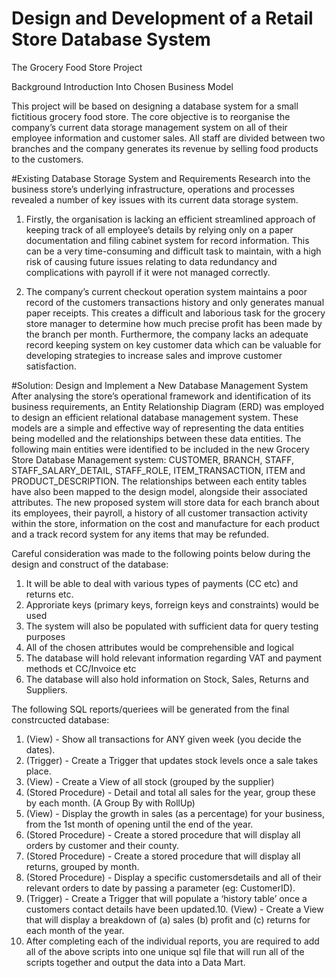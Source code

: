 # Design and Development of a Retail Store Database System

The Grocery Food Store Project

Background Introduction Into Chosen Business Model

This project will be based on designing a database system for a small fictitious grocery food store. The core objective is to reorganise the company’s current data storage management system on all of their employee information and customer sales. All staff are divided between two branches and the company generates its revenue by selling food products to the customers. 

#Existing Database Storage System and Requirements
Research into the business store’s underlying infrastructure, operations and processes revealed a number of key issues with its current data storage system. 

1.	Firstly, the organisation is lacking an efficient streamlined approach of keeping track of all employee’s details by relying only on a paper documentation and filing cabinet system for record information. This can be a very time-consuming and difficult task to maintain, with a high risk of causing future issues relating to data redundancy and complications with payroll if it were not managed correctly. 

2.	The company’s current checkout operation system maintains a poor record of the customers transactions history and only generates manual paper receipts. This creates a difficult and laborious task for the grocery store manager to determine how much precise profit has been made by the branch per month.  Furthermore, the company lacks an adequate record keeping system on key customer data which can be valuable for developing strategies to increase sales and improve customer satisfaction.

#Solution: Design and Implement a New Database Management System
After analysing the store’s operational framework and identification of its business requirements, an Entity Relationship Diagram (ERD) was employed to design an efficient relational database management system. These models are a simple and effective way of representing the data entities being modelled and the relationships between these data entities. The following main entities were identified to be included in the new Grocery Store Database Management system: CUSTOMER, BRANCH, STAFF, STAFF_SALARY_DETAIL, STAFF_ROLE, ITEM_TRANSACTION, ITEM and PRODUCT_DESCRIPTION. The relationships between each entity tables have also been mapped to the design model, alongside their associated attributes. 
The new proposed system will store data for each branch about its employees, their payroll, a history of all customer transaction activity within the store, information on the cost and manufacture for each product and a track record system for any items that may be refunded.


Careful consideration was made to the following points below during the design and construct of the database:
1. It will be able to deal with various types of payments (CC etc) and returns etc.
2. Approriate keys (primary keys, forreign keys and constraints) would be used
3. The system will also be populated with sufficient data for query testing purposes
4. All of the chosen attributes would be comprehensible and logical
5. The database will hold relevant information regarding VAT and payment methods et CC/Invoice etc
6. The database will also hold information on Stock, Sales, Returns and Suppliers.


The following SQL reports/queriees will be generated from the final constrcucted database:
1. (View) - Show all transactions for ANY given week (you decide the dates).
2. (Trigger) - Create a Trigger that updates stock levels once a sale takes place.
3. (View) - Create a View of all stock (grouped by the supplier)
4. (Stored Procedure) - Detail and total all sales for the year, group these by each month. (A Group By with RollUp)
5. (View) - Display the growth in sales (as a percentage) for
your business, from the 1st month of opening until the end of the year.
6. (Stored Procedure) - Create a stored procedure that will display all orders by customer and their county.
7. (Stored Procedure) - Create a stored procedure that will display all returns, grouped by month.
8. (Stored Procedure) - Display a specific customersdetails and all of their relevant orders to date by passing a parameter (eg: CustomerID).
9. (Trigger) - Create a Trigger that will populate a ‘history table’ once a customers contact details have been updated.10. (View) - Create a View that will display a breakdown of (a) sales (b) profit and (c) returns for each month of the year.
11. After completing each of the individual reports, you are required to add all of the above scripts into one unique sql file that will run all of the scripts together and output the data into a Data Mart.



